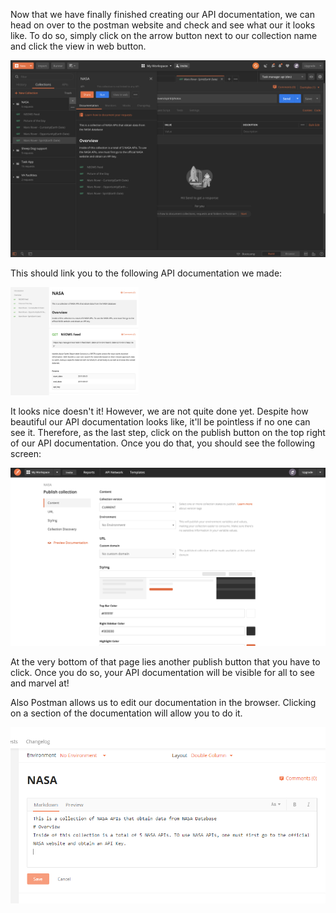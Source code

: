 <!--title={Publishing Our Documentation}-->

<!--badges={Web Development:}-->

<!--conecpts={}-->

Now that we have finally finished creating our API documentation, we can head on over to the postman website and check and see what our it looks like. To do so, simply click on the arrow button next to our collection name and click the view in web button.

<img src="Screen Shot 2020-02-19 at 11.35.49 PM.png" style="zoom:50%;" />

This should link you to the following API documentation we made:

<img src="Screen Shot 2020-02-19 at 11.52.24 PM.png" style="zoom:20%;" />

It looks nice doesn't it! However, we are not quite done yet. Despite how beautiful our API documentation looks like, it'll be pointless if no one can see it. Therefore, as the last step, click on the publish button on the top right of our API documentation. Once you do that, you should see the following screen:

<img src="Screen Shot 2020-02-19 at 11.55.28 PM.png" style="zoom:50%;" />

At the very bottom of that page lies another publish button that you have to click. Once you do so, your API documentation will be visible for all to see and marvel at!

Also Postman allows us to edit our documentation in the browser. Clicking on a section of the documentation will allow you to do it. 

![editBrowserIMG](Edit_browser.png)